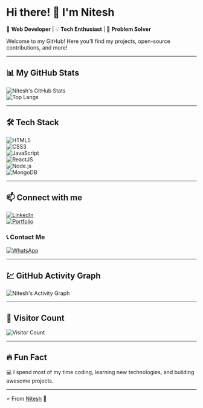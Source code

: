 # Hi there! 👋 I'm Nitesh  

🚀 **Web Developer** | 💡 **Tech Enthusiast** | 🎯 **Problem Solver**  

Welcome to my GitHub! Here you’ll find my projects, open-source contributions, and more!  

---

## 📊 My GitHub Stats  
![Nitesh's GitHub Stats](https://github-readme-stats.vercel.app/api?username=nitesh7488&show_icons=true&theme=tokyonight)  
![Top Langs](https://github-readme-stats.vercel.app/api/top-langs/?username=nitesh7488&layout=compact&theme=tokyonight)  

---

## 🛠 Tech Stack  
![HTML5](https://img.shields.io/badge/HTML5-E34F26?style=for-the-badge&logo=html5&logoColor=white)  
![CSS3](https://img.shields.io/badge/CSS3-1572B6?style=for-the-badge&logo=css3&logoColor=white)  
![JavaScript](https://img.shields.io/badge/JavaScript-F7DF1E?style=for-the-badge&logo=javascript&logoColor=black)  
![ReactJS](https://img.shields.io/badge/ReactJS-61DAFB?style=for-the-badge&logo=react&logoColor=black)  
![Node.js](https://img.shields.io/badge/Node.js-339933?style=for-the-badge&logo=node.js&logoColor=white)  
![MongoDB](https://img.shields.io/badge/MongoDB-4EA94B?style=for-the-badge&logo=mongodb&logoColor=white)  

---

## 📫 Connect with me  
[![LinkedIn](https://img.shields.io/badge/LinkedIn-0077B5?style=for-the-badge&logo=linkedin&logoColor=white)](https://www.linkedin.com/in/nitesh-kumar654/)  
[![Portfolio](https://img.shields.io/badge/Portfolio-000000?style=for-the-badge&logo=web&logoColor=white)](https://niteshport.netlify.app/)  
### 📞 Contact Me  
[![WhatsApp](https://img.shields.io/badge/WhatsApp-25D366?style=for-the-badge&logo=whatsapp&logoColor=white)](https://wa.me/919322203634)


---

## 💹 GitHub Activity Graph 
![Nitesh's Activity Graph](https://github-readme-activity-graph.vercel.app/graph?username=nitesh7488&theme=react-dark)
  

---

## 💯 Visitor Count  
![Visitor Count](https://visitor-badge.laobi.icu/badge?page_id=nitesh7488.nitesh7488)  

---

## 🔥 Fun Fact  
💻 I spend most of my time coding, learning new technologies, and building awesome projects.  

---

⭐️ From [Nitesh](https://github.com/nitesh7488) 🚀
